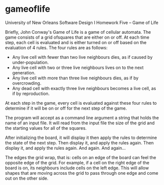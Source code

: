 gameoflife
==========

University of New Orleans Software Design I Homework Five – Game of Life

Briefly, John Conway's Game of Life is a game of cellular automata. The game consists of a grid ofsquares that are either on or off. At each time step, each cell is evaluated and is either turned on or off based on the evaluation of 4 rules. The four rules are as follows:

- Any live cell with fewer than two live neighbours dies, as if caused by
under-population.
- Any live cell with two or three live neighbours lives on to the next
generation.
- Any live cell with more than three live neighbours dies, as if by
overcrowding.
- Any dead cell with exactly three live neighbours becomes a live cell, as if
by reproduction.

At each step in the game, every cell is evaluated against these four rules to
determine if it will be on or off for the next step of the game.

The program will accept as a command line argument a string that holds the
name of an input file. It will read from the input file the size of the grid and the
starting values for all of the squares.

After initializing the board, it will display it then apply the rules to determine
the state of the next step. Then display it, and apply the rules again. Then display
it, and apply the rules again. And again. And again…

The edges the grid wrap, that is: cells on an edge of the board can
feel the opposite edge of the grid. For example, if a cell on the right edge of
the board is on, its neighbours include cells on the left edge. This will allow
shapes that are moving across the grid to pass through one edge and come
out on the other side.
